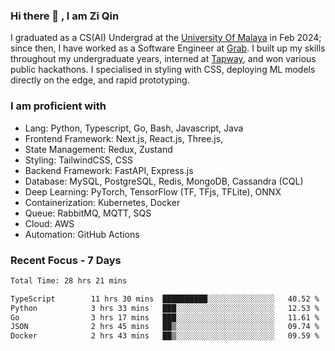 <!-- <img height="180rem" width="100%" src="https://github.com/ziqinyeow/ziqinyeow/blob/main/header.png?raw=true" /> -->

### Hi there 👋 , I am Zi Qin
<!-- ![visitors](https://visitor-badge.glitch.me/badge?page_id=page.id) -->

I graduated as a CS(AI) Undergrad at the [University Of Malaya](https://www.um.edu.my/) in Feb 2024; since then, I have worked as a Software Engineer at [Grab](https://www.grab.com/my/). I built up my skills throughout my undergraduate years, interned at [Tapway](https://gotapway.com/), and won various public hackathons. I specialised in styling with CSS, deploying ML models directly on the edge, and rapid prototyping.

### I am proficient with

- Lang: Python, Typescript, Go, Bash, Javascript, Java
- Frontend Framework: Next.js, React.js, Three.js,
- State Management: Redux, Zustand
- Styling: TailwindCSS, CSS
- Backend Framework: FastAPI, Express.js
- Database: MySQL, PostgreSQL, Redis, MongoDB, Cassandra (CQL)
- Deep Learning: PyTorch, TensorFlow (TF, TFjs, TFLite), ONNX
- Containerization: Kubernetes, Docker
- Queue: RabbitMQ, MQTT, SQS
- Cloud: AWS
- Automation: GitHub Actions

### Recent Focus - 7 Days
<!--START_SECTION:waka-->

```txt
Total Time: 28 hrs 21 mins

TypeScript        11 hrs 30 mins  ██████████░░░░░░░░░░░░░░░   40.52 %
Python            3 hrs 33 mins   ███░░░░░░░░░░░░░░░░░░░░░░   12.53 %
Go                3 hrs 17 mins   ███░░░░░░░░░░░░░░░░░░░░░░   11.61 %
JSON              2 hrs 45 mins   ██▒░░░░░░░░░░░░░░░░░░░░░░   09.74 %
Docker            2 hrs 43 mins   ██▒░░░░░░░░░░░░░░░░░░░░░░   09.59 %
```

<!--END_SECTION:waka-->
